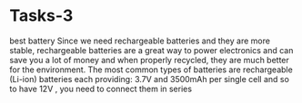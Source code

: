 # Tasks-3
best battery
 Since we need rechargeable batteries and they are more stable, rechargeable batteries are a great way to power electronics and can save you a lot of money and when properly recycled, they are much better for the environment.
 The most common types of batteries are rechargeable (Li-ion) batteries each providing: 3.7V and 3500mAh per single cell and so to have 12V , you need to connect them in series
